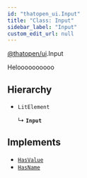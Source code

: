 ```yaml
---
id: "thatopen_ui.Input"
title: "Class: Input"
sidebar_label: "Input"
custom_edit_url: null
---
```


[@thatopen/ui](../modules/thatopen_ui.md).Input

Heloooooooooo

## Hierarchy

- `LitElement`

  ↳ **`Input`**

## Implements

- [`HasValue`](../interfaces/thatopen_ui.HasValue.md)
- [`HasName`](../interfaces/thatopen_ui.HasName.md)

